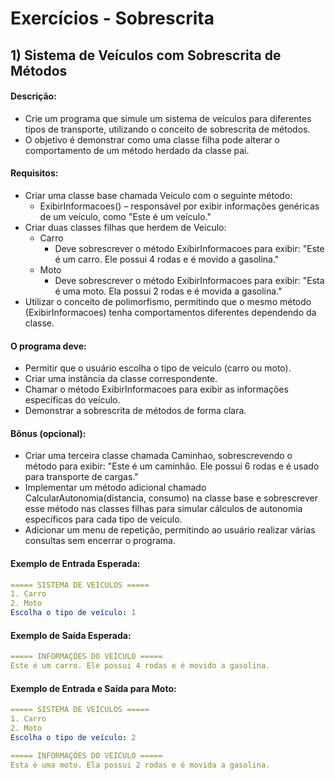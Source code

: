 # Exercícios - Sobrescrita

## 1) **Sistema de Veículos com Sobrescrita de Métodos**

#### Descrição:

- Crie um programa que simule um sistema de veículos para diferentes tipos de transporte, utilizando o conceito de sobrescrita de métodos. 
- O objetivo é demonstrar como uma classe filha pode alterar o comportamento de um método herdado da classe pai.

#### Requisitos:

- Criar uma classe base chamada Veiculo com o seguinte método:
    - ExibirInformacoes() – responsável por exibir informações genéricas de um veículo, como "Este é um veículo."
- Criar duas classes filhas que herdem de Veiculo:
    - Carro
        - Deve sobrescrever o método ExibirInformacoes para exibir: "Este é um carro. Ele possui 4 rodas e é movido a gasolina."
    - Moto
        - Deve sobrescrever o método ExibirInformacoes para exibir: "Esta é uma moto. Ela possui 2 rodas e é movida a gasolina."
- Utilizar o conceito de polimorfismo, permitindo que o mesmo método (ExibirInformacoes) tenha comportamentos diferentes dependendo da classe.

#### O programa deve:

- Permitir que o usuário escolha o tipo de veículo (carro ou moto).
- Criar uma instância da classe correspondente.
- Chamar o método ExibirInformacoes para exibir as informações específicas do veículo.
- Demonstrar a sobrescrita de métodos de forma clara.

#### Bônus (opcional):

- Criar uma terceira classe chamada Caminhao, sobrescrevendo o método para exibir: "Este é um caminhão. Ele possui 6 rodas e é usado para transporte de cargas."
- Implementar um método adicional chamado CalcularAutonomia(distancia, consumo) na classe base e sobrescrever esse método nas classes filhas para simular cálculos de autonomia específicos para cada tipo de veículo.
- Adicionar um menu de repetição, permitindo ao usuário realizar várias consultas sem encerrar o programa.

#### Exemplo de Entrada Esperada:

~~~yaml
===== SISTEMA DE VEÍCULOS =====
1. Carro
2. Moto
Escolha o tipo de veículo: 1
~~~

#### Exemplo de Saída Esperada:

~~~yaml
===== INFORMAÇÕES DO VEÍCULO =====
Este é um carro. Ele possui 4 rodas e é movido a gasolina.
~~~

#### Exemplo de Entrada e Saída para Moto:

~~~yaml
===== SISTEMA DE VEÍCULOS =====
1. Carro
2. Moto
Escolha o tipo de veículo: 2
~~~

~~~yaml
===== INFORMAÇÕES DO VEÍCULO =====
Esta é uma moto. Ela possui 2 rodas e é movida a gasolina.
~~~
